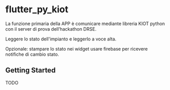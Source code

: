 # flutter_py_kiot

La funzione primaria della APP è comunicare mediante libreria KIOT python con il server di prova dell’hackathon DRSE.

Leggere lo stato dell'impianto e leggerlo a voce alta.

Opzionale:
stampare lo stato nei widget
usare firebase per ricevere notifiche di cambio stato.

## Getting Started

TODO